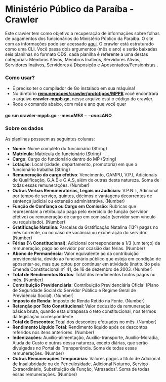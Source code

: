 # Ministério Público da Paraíba - Crawler
Este crawler tem como objetivo a recuperação de informações sobre folhas de pagamentos dos funcionários do Ministério Público da Paraíba. O site com as informações pode ser acessado [aqui](http://pitagoras.mppb.mp.br/PTMP/FolhaListar).
O crawler está estruturado como uma CLI. Você passa dois argumentos (mês e ano) e serão baixadas seis planilhas no formato ODS, cada planilha é referente a uma destas categorias: Membros Ativos, Membros Inativos, Servidores Ativos, Servidores Inativos, Servidores à Disposição e Aposentados/Pensionistas
.

### Como usar?
- É preciso ter o compilador de Go instalado em sua máquina!
- No diretório [**remuneracoes/crawler/prototipos/MPPB**](https://github.com/dadosjusbr/remuneracoes/tree/primeiros-crawlers/crawler/prototipos/MPPB) você encontrará o arquivo **crawler-mppb.go**, nesse arquivo está o código do crawler.
- Rode o comando abaixo, com mês e ano que você quer
#### go run crawler-mppb.go --mes=$MES --ano=$ANO

### Sobre os dados

As planilhas possuem as seguintes colunas:

- **Nome**: Nome completo do funcionário (String)
- **Matrícula**: Matrícula do funcionário (String)  
- **Cargo**: Cargo do funcionário dentro do MP (String)
- **Lotação**: Local (cidade, departamento, promotoria) em que o funcionário trabalha (String)
- **Remuneração do cargo efetivo**: Vencimento, GAMPU, V.P.I, Adicionais de Qualificação, G.A.E e G.A.S, além de outras desta natureza. Soma de todas essas remunerações. (Number) 
- **Outras Verbas Remuneratórias, Legais ou Judiciais**: V.P.N.I., Adicional por tempo de serviço, quintos, décimos e vantagens decorrentes de sentença judicial ou extensão administrativa. (Number) 
- **Função de Confiança ou Cargo em Comissão**: Rubricas que representam a retribuição paga pelo exercício de função (servidor efetivo) ou remuneração de cargo em comissão (servidor sem vínculo ou requisitado). (Number) 
- **Gratificação Natalina**: Parcelas da Gratificação Natalina (13º) pagas no mês corrente, ou no caso de vacância ou exoneração do servidor. (Number)  
- **Férias (⅓ Constitucional)**: Adicional correspondente a 1/3 (um terço) da remuneração, pago ao servidor por ocasião das férias. (Number) 
- **Abono de Permanência**:  Valor equivalente ao da contribuição previdenciária, devido ao funcionário público que esteja em condição de aposentar-se, mas que optou por continuar em atividade (instituído pela Emenda Constitucional nº 41, de 16 de dezembro de 2003. (Number) 
- **Total de Rendimentos Brutos**: Total dos rendimentos brutos pagos no mês. (Number) 
- **Contribuição Previdenciária**: Contribuição Previdenciária Oficial (Plano de Seguridade Social do Servidor Público e Regime Geral de Previdência Social). (Number) 
- **Imposto de Renda**: Imposto de Renda Retido na Fonte. (Number) 
- **Retenção por Teto Constitucional**: Valor deduzido da remuneração básica bruta, quando esta ultrapassa o teto constitucional, nos termos da legislação correspondente.
- **Total de Descontos**:  Total dos descontos efetuados no mês. (Number) 
- **Rendimento Líquido Total**: Rendimento líquido após os descontos referidos nos itens anteriores. (Number) 
- **Indenizações**: Auxílio-alimentação, Auxílio-transporte, Auxílio-Moradia, Ajuda de Custo e outras dessa natureza, exceto diárias, que serão divulgadas no Portal da Transparência. Soma de todas essas remunerações. (Number) 
- **Outras Remunerações Temporárias**: Valores pagos a título de Adicional de Insalubridade ou de Periculosidade, Adicional Noturno, Serviço Extraordinário, Substituição de Função, 'Atrasados'. Soma de todas essas remunerações. (Number) 







